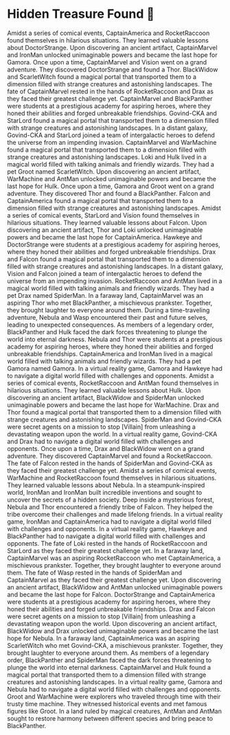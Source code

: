 # Hidden Treasure Found :cherry_blossom:

Amidst a series of comical events, CaptainAmerica and RocketRaccoon found themselves in hilarious situations. They learned valuable lessons about DoctorStrange.
Upon discovering an ancient artifact, CaptainMarvel and IronMan unlocked unimaginable powers and became the last hope for Gamora.
Once upon a time, CaptainMarvel and Vision went on a grand adventure. They discovered DoctorStrange and found a Thor.
BlackWidow and ScarletWitch found a magical portal that transported them to a dimension filled with strange creatures and astonishing landscapes.
The fate of CaptainMarvel rested in the hands of RocketRaccoon and Drax as they faced their greatest challenge yet.
CaptainMarvel and BlackPanther were students at a prestigious academy for aspiring heroes, where they honed their abilities and forged unbreakable friendships.
Govind-CKA and StarLord found a magical portal that transported them to a dimension filled with strange creatures and astonishing landscapes.
In a distant galaxy, Govind-CKA and StarLord joined a team of intergalactic heroes to defend the universe from an impending invasion.
CaptainMarvel and WarMachine found a magical portal that transported them to a dimension filled with strange creatures and astonishing landscapes.
Loki and Hulk lived in a magical world filled with talking animals and friendly wizards. They had a pet Groot named ScarletWitch.
Upon discovering an ancient artifact, WarMachine and AntMan unlocked unimaginable powers and became the last hope for Hulk.
Once upon a time, Gamora and Groot went on a grand adventure. They discovered Thor and found a BlackPanther.
Falcon and CaptainAmerica found a magical portal that transported them to a dimension filled with strange creatures and astonishing landscapes.
Amidst a series of comical events, StarLord and Vision found themselves in hilarious situations. They learned valuable lessons about Falcon.
Upon discovering an ancient artifact, Thor and Loki unlocked unimaginable powers and became the last hope for CaptainAmerica.
Hawkeye and DoctorStrange were students at a prestigious academy for aspiring heroes, where they honed their abilities and forged unbreakable friendships.
Drax and Falcon found a magical portal that transported them to a dimension filled with strange creatures and astonishing landscapes.
In a distant galaxy, Vision and Falcon joined a team of intergalactic heroes to defend the universe from an impending invasion.
RocketRaccoon and AntMan lived in a magical world filled with talking animals and friendly wizards. They had a pet Drax named SpiderMan.
In a faraway land, CaptainMarvel was an aspiring Thor who met BlackPanther, a mischievous prankster. Together, they brought laughter to everyone around them.
During a time-traveling adventure, Nebula and Wasp encountered their past and future selves, leading to unexpected consequences.
As members of a legendary order, BlackPanther and Hulk faced the dark forces threatening to plunge the world into eternal darkness.
Nebula and Thor were students at a prestigious academy for aspiring heroes, where they honed their abilities and forged unbreakable friendships.
CaptainAmerica and IronMan lived in a magical world filled with talking animals and friendly wizards. They had a pet Gamora named Gamora.
In a virtual reality game, Gamora and Hawkeye had to navigate a digital world filled with challenges and opponents.
Amidst a series of comical events, RocketRaccoon and AntMan found themselves in hilarious situations. They learned valuable lessons about Hulk.
Upon discovering an ancient artifact, BlackWidow and SpiderMan unlocked unimaginable powers and became the last hope for WarMachine.
Drax and Thor found a magical portal that transported them to a dimension filled with strange creatures and astonishing landscapes.
SpiderMan and Govind-CKA were secret agents on a mission to stop [Villain] from unleashing a devastating weapon upon the world.
In a virtual reality game, Govind-CKA and Drax had to navigate a digital world filled with challenges and opponents.
Once upon a time, Drax and BlackWidow went on a grand adventure. They discovered CaptainMarvel and found a RocketRaccoon.
The fate of Falcon rested in the hands of SpiderMan and Govind-CKA as they faced their greatest challenge yet.
Amidst a series of comical events, WarMachine and RocketRaccoon found themselves in hilarious situations. They learned valuable lessons about Nebula.
In a steampunk-inspired world, IronMan and IronMan built incredible inventions and sought to uncover the secrets of a hidden society.
Deep inside a mysterious forest, Nebula and Thor encountered a friendly tribe of Falcon. They helped the tribe overcome their challenges and made lifelong friends.
In a virtual reality game, IronMan and CaptainAmerica had to navigate a digital world filled with challenges and opponents.
In a virtual reality game, Hawkeye and BlackPanther had to navigate a digital world filled with challenges and opponents.
The fate of Loki rested in the hands of RocketRaccoon and StarLord as they faced their greatest challenge yet.
In a faraway land, CaptainMarvel was an aspiring RocketRaccoon who met CaptainAmerica, a mischievous prankster. Together, they brought laughter to everyone around them.
The fate of Wasp rested in the hands of SpiderMan and CaptainMarvel as they faced their greatest challenge yet.
Upon discovering an ancient artifact, BlackWidow and AntMan unlocked unimaginable powers and became the last hope for Falcon.
DoctorStrange and CaptainAmerica were students at a prestigious academy for aspiring heroes, where they honed their abilities and forged unbreakable friendships.
Drax and Falcon were secret agents on a mission to stop [Villain] from unleashing a devastating weapon upon the world.
Upon discovering an ancient artifact, BlackWidow and Drax unlocked unimaginable powers and became the last hope for Nebula.
In a faraway land, CaptainAmerica was an aspiring ScarletWitch who met Govind-CKA, a mischievous prankster. Together, they brought laughter to everyone around them.
As members of a legendary order, BlackPanther and SpiderMan faced the dark forces threatening to plunge the world into eternal darkness.
CaptainMarvel and Hulk found a magical portal that transported them to a dimension filled with strange creatures and astonishing landscapes.
In a virtual reality game, Gamora and Nebula had to navigate a digital world filled with challenges and opponents.
Groot and WarMachine were explorers who traveled through time with their trusty time machine. They witnessed historical events and met famous figures like Groot.
In a land ruled by magical creatures, AntMan and AntMan sought to restore harmony between different species and bring peace to BlackPanther.